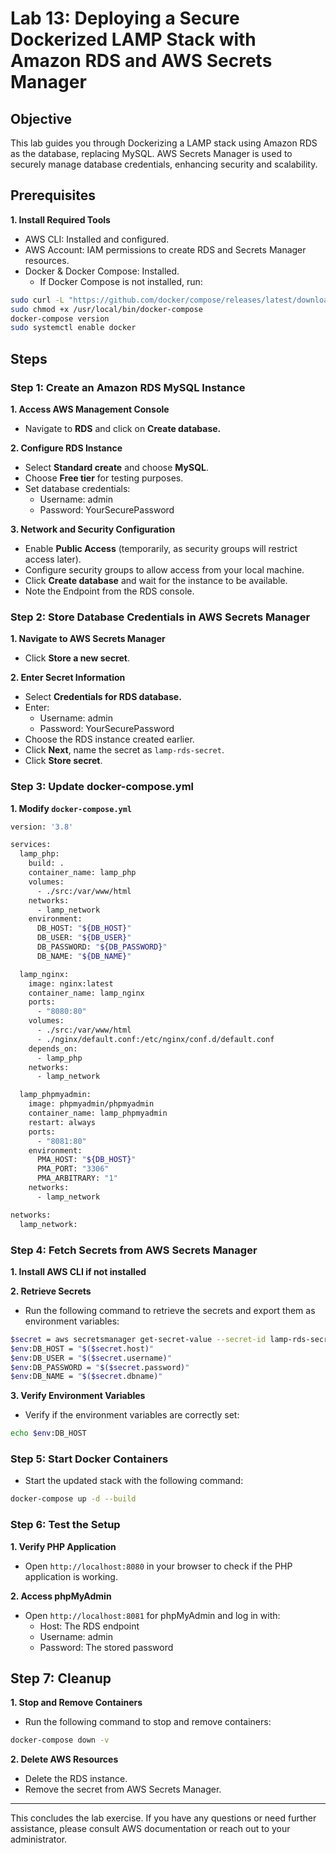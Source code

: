 # Lab 13: Deploying a Secure Dockerized LAMP Stack with Amazon RDS and AWS Secrets Manager

## Objective

This lab guides you through Dockerizing a LAMP stack using Amazon RDS as the database, replacing MySQL. AWS Secrets Manager is used to securely manage database credentials, enhancing security and scalability.

## Prerequisites

  **1. Install Required Tools**

  - AWS CLI: Installed and configured.
  - AWS Account: IAM permissions to create RDS and Secrets Manager resources.
  - Docker & Docker Compose: Installed.
    - If Docker Compose is not installed, run:

  ```bash
  sudo curl -L "https://github.com/docker/compose/releases/latest/download/docker-compose-$(uname -s)-$(uname -m)" -o /usr/local/bin/docker-compose
  sudo chmod +x /usr/local/bin/docker-compose
  docker-compose version
  sudo systemctl enable docker
  ```
## Steps

### Step 1: Create an Amazon RDS MySQL Instance

  **1. Access AWS Management Console**
  - Navigate to **RDS** and click on **Create database.**

  **2. Configure RDS Instance**

  - Select **Standard create** and choose **MySQL**.
  - Choose **Free tier** for testing purposes.
  - Set database credentials:
    - Username: admin
    - Password: YourSecurePassword
 
  **3. Network and Security Configuration**
  - Enable **Public Access** (temporarily, as security groups will restrict access later).
  - Configure security groups to allow access from your local machine.
  - Click **Create database** and wait for the instance to be available.
  - Note the Endpoint from the RDS console.

### Step 2: Store Database Credentials in AWS Secrets Manager

  **1. Navigate to AWS Secrets Manager**
  - Click **Store a new secret**.

  **2. Enter Secret Information**
  - Select **Credentials for RDS database.**
  - Enter:
    - Username: admin
    - Password: YourSecurePassword
  - Choose the RDS instance created earlier.
  - Click **Next**, name the secret as ```lamp-rds-secret```.
  - Click **Store secret**.

### Step 3: Update docker-compose.yml

  **1. Modify ```docker-compose.yml```**
```bash
version: '3.8'

services:
  lamp_php:
    build: .
    container_name: lamp_php
    volumes:
      - ./src:/var/www/html
    networks:
      - lamp_network
    environment:
      DB_HOST: "${DB_HOST}"
      DB_USER: "${DB_USER}"
      DB_PASSWORD: "${DB_PASSWORD}"
      DB_NAME: "${DB_NAME}"

  lamp_nginx:
    image: nginx:latest
    container_name: lamp_nginx
    ports:
      - "8080:80"
    volumes:
      - ./src:/var/www/html
      - ./nginx/default.conf:/etc/nginx/conf.d/default.conf
    depends_on:
      - lamp_php
    networks:
      - lamp_network

  lamp_phpmyadmin:
    image: phpmyadmin/phpmyadmin
    container_name: lamp_phpmyadmin
    restart: always
    ports:
      - "8081:80"
    environment:
      PMA_HOST: "${DB_HOST}"
      PMA_PORT: "3306"
      PMA_ARBITRARY: "1"
    networks:
      - lamp_network

networks:
  lamp_network:
```
### Step 4: Fetch Secrets from AWS Secrets Manager

  **1. Install AWS CLI if not installed**

  **2. Retrieve Secrets**
  - Run the following command to retrieve the secrets and export them as environment variables:
```bash
$secret = aws secretsmanager get-secret-value --secret-id lamp-rds-secret --query SecretString --output text | ConvertFrom-Json
$env:DB_HOST = "$($secret.host)"
$env:DB_USER = "$($secret.username)"
$env:DB_PASSWORD = "$($secret.password)"
$env:DB_NAME = "$($secret.dbname)"
```
  **3. Verify Environment Variables**
  - Verify if the environment variables are correctly set:
```bash
echo $env:DB_HOST
```

### Step 5: Start Docker Containers

  - Start the updated stack with the following command:
```bash
docker-compose up -d --build
```

### Step 6: Test the Setup

  **1. Verify PHP Application**
  - Open ```http://localhost:8080``` in your browser to check if the PHP application is working.

**2. Access phpMyAdmin**

  - Open ```http://localhost:8081``` for phpMyAdmin and log in with:
    - Host: The RDS endpoint
    - Username: admin
    - Password: The stored password
 
## Step 7: Cleanup

  **1. Stop and Remove Containers**
  - Run the following command to stop and remove containers:
```bash
docker-compose down -v
```

  **2. Delete AWS Resources**
  - Delete the RDS instance.
  - Remove the secret from AWS Secrets Manager.

__________________________________________________________
This concludes the lab exercise. If you have any questions or need further assistance, please consult AWS documentation or reach out to your administrator.
